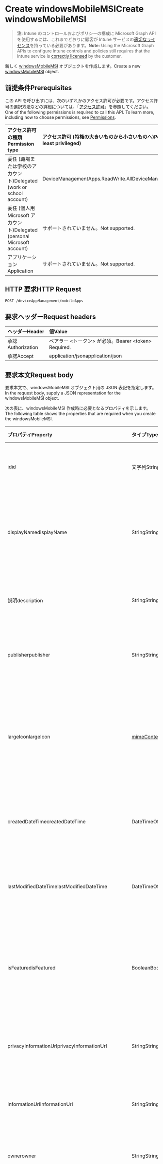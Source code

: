 # <a name="create-windowsmobilemsi"></a><span data-ttu-id="311ca-101">Create windowsMobileMSI</span><span class="sxs-lookup"><span data-stu-id="311ca-101">Create windowsMobileMSI</span></span>

> <span data-ttu-id="311ca-102">**注:** Intune のコントロールおよびポリシーの構成に Microsoft Graph API を使用するには、これまでどおりに顧客が Intune サービスの[適切なライセンス](https://go.microsoft.com/fwlink/?linkid=839381)を持っている必要があります。</span><span class="sxs-lookup"><span data-stu-id="311ca-102">**Note:** Using the Microsoft Graph APIs to configure Intune controls and policies still requires that the Intune service is [correctly licensed](https://go.microsoft.com/fwlink/?linkid=839381) by the customer.</span></span>

<span data-ttu-id="311ca-103">新しく [windowsMobileMSI](../resources/intune_apps_windowsmobilemsi.md) オブジェクトを作成します。</span><span class="sxs-lookup"><span data-stu-id="311ca-103">Create a new [windowsMobileMSI](../resources/intune_apps_windowsmobilemsi.md) object.</span></span>
## <a name="prerequisites"></a><span data-ttu-id="311ca-104">前提条件</span><span class="sxs-lookup"><span data-stu-id="311ca-104">Prerequisites</span></span>
<span data-ttu-id="311ca-p101">この API を呼び出すには、次のいずれかのアクセス許可が必要です。アクセス許可の選択方法などの詳細については、「[アクセス許可](../../../concepts/permissions_reference.md)」を参照してください。</span><span class="sxs-lookup"><span data-stu-id="311ca-p101">One of the following permissions is required to call this API. To learn more, including how to choose permissions, see [Permissions](../../../concepts/permissions_reference.md).</span></span>

|<span data-ttu-id="311ca-107">アクセス許可の種類</span><span class="sxs-lookup"><span data-stu-id="311ca-107">Permission type</span></span>|<span data-ttu-id="311ca-108">アクセス許可 (特権の大きいものから小さいものへ)</span><span class="sxs-lookup"><span data-stu-id="311ca-108">Permissions (from most to least privileged)</span></span>|
|:---|:---|
|<span data-ttu-id="311ca-109">委任 (職場または学校のアカウント)</span><span class="sxs-lookup"><span data-stu-id="311ca-109">Delegated (work or school account)</span></span>|<span data-ttu-id="311ca-110">DeviceManagementApps.ReadWrite.All</span><span class="sxs-lookup"><span data-stu-id="311ca-110">DeviceManagementApps.ReadWrite.All</span></span>|
|<span data-ttu-id="311ca-111">委任 (個人用 Microsoft アカウント)</span><span class="sxs-lookup"><span data-stu-id="311ca-111">Delegated (personal Microsoft account)</span></span>|<span data-ttu-id="311ca-112">サポートされていません。</span><span class="sxs-lookup"><span data-stu-id="311ca-112">Not supported.</span></span>|
|<span data-ttu-id="311ca-113">アプリケーション</span><span class="sxs-lookup"><span data-stu-id="311ca-113">Application</span></span>|<span data-ttu-id="311ca-114">サポートされていません。</span><span class="sxs-lookup"><span data-stu-id="311ca-114">Not supported.</span></span>|

## <a name="http-request"></a><span data-ttu-id="311ca-115">HTTP 要求</span><span class="sxs-lookup"><span data-stu-id="311ca-115">HTTP Request</span></span>
<!-- {
  "blockType": "ignored"
}
-->
``` http
POST /deviceAppManagement/mobileApps
```

## <a name="request-headers"></a><span data-ttu-id="311ca-116">要求ヘッダー</span><span class="sxs-lookup"><span data-stu-id="311ca-116">Request headers</span></span>
|<span data-ttu-id="311ca-117">ヘッダー</span><span class="sxs-lookup"><span data-stu-id="311ca-117">Header</span></span>|<span data-ttu-id="311ca-118">値</span><span class="sxs-lookup"><span data-stu-id="311ca-118">Value</span></span>|
|:---|:---|
|<span data-ttu-id="311ca-119">承認</span><span class="sxs-lookup"><span data-stu-id="311ca-119">Authorization</span></span>|<span data-ttu-id="311ca-120">ベアラー &lt;トークン&gt; が必須。</span><span class="sxs-lookup"><span data-stu-id="311ca-120">Bearer &lt;token&gt; Required.</span></span>|
|<span data-ttu-id="311ca-121">承諾</span><span class="sxs-lookup"><span data-stu-id="311ca-121">Accept</span></span>|<span data-ttu-id="311ca-122">application/json</span><span class="sxs-lookup"><span data-stu-id="311ca-122">application/json</span></span>|

## <a name="request-body"></a><span data-ttu-id="311ca-123">要求本文</span><span class="sxs-lookup"><span data-stu-id="311ca-123">Request body</span></span>
<span data-ttu-id="311ca-124">要求本文で、windowsMobileMSI オブジェクト用の JSON 表記を指定します。</span><span class="sxs-lookup"><span data-stu-id="311ca-124">In the request body, supply a JSON representation for the windowsMobileMSI object.</span></span>

<span data-ttu-id="311ca-125">次の表に、windowsMobileMSI 作成時に必要となるプロパティを示します。</span><span class="sxs-lookup"><span data-stu-id="311ca-125">The following table shows the properties that are required when you create the windowsMobileMSI.</span></span>

|<span data-ttu-id="311ca-126">プロパティ</span><span class="sxs-lookup"><span data-stu-id="311ca-126">Property</span></span>|<span data-ttu-id="311ca-127">タイプ</span><span class="sxs-lookup"><span data-stu-id="311ca-127">Type</span></span>|<span data-ttu-id="311ca-128">説明</span><span class="sxs-lookup"><span data-stu-id="311ca-128">Description</span></span>|
|:---|:---|:---|
|<span data-ttu-id="311ca-129">id</span><span class="sxs-lookup"><span data-stu-id="311ca-129">id</span></span>|<span data-ttu-id="311ca-130">文字列</span><span class="sxs-lookup"><span data-stu-id="311ca-130">String</span></span>|<span data-ttu-id="311ca-131">エンティティのキー。</span><span class="sxs-lookup"><span data-stu-id="311ca-131">Key of the entity.</span></span> <span data-ttu-id="311ca-132">[mobileApp](../resources/intune_apps_mobileapp.md) から継承します</span><span class="sxs-lookup"><span data-stu-id="311ca-132">Inherited from [mobileApp](../resources/intune_apps_mobileapp.md)</span></span>|
|<span data-ttu-id="311ca-133">displayName</span><span class="sxs-lookup"><span data-stu-id="311ca-133">displayName</span></span>|<span data-ttu-id="311ca-134">String</span><span class="sxs-lookup"><span data-stu-id="311ca-134">String</span></span>|<span data-ttu-id="311ca-135">管理者が提供またはインポートしたアプリのタイトル。</span><span class="sxs-lookup"><span data-stu-id="311ca-135">The admin provided or imported title of the app.</span></span> <span data-ttu-id="311ca-136">[mobileApp](../resources/intune_apps_mobileapp.md) から継承します</span><span class="sxs-lookup"><span data-stu-id="311ca-136">Inherited from [mobileApp](../resources/intune_apps_mobileapp.md)</span></span>|
|<span data-ttu-id="311ca-137">説明</span><span class="sxs-lookup"><span data-stu-id="311ca-137">description</span></span>|<span data-ttu-id="311ca-138">String</span><span class="sxs-lookup"><span data-stu-id="311ca-138">String</span></span>|<span data-ttu-id="311ca-139">アプリの説明。</span><span class="sxs-lookup"><span data-stu-id="311ca-139">The description of the app.</span></span> <span data-ttu-id="311ca-140">[mobileApp](../resources/intune_apps_mobileapp.md) から継承します</span><span class="sxs-lookup"><span data-stu-id="311ca-140">Inherited from [mobileApp](../resources/intune_apps_mobileapp.md)</span></span>|
|<span data-ttu-id="311ca-141">publisher</span><span class="sxs-lookup"><span data-stu-id="311ca-141">publisher</span></span>|<span data-ttu-id="311ca-142">String</span><span class="sxs-lookup"><span data-stu-id="311ca-142">String</span></span>|<span data-ttu-id="311ca-143">アプリの発行元。</span><span class="sxs-lookup"><span data-stu-id="311ca-143">The publisher of the app.</span></span> <span data-ttu-id="311ca-144">[mobileApp](../resources/intune_apps_mobileapp.md) から継承します</span><span class="sxs-lookup"><span data-stu-id="311ca-144">Inherited from [mobileApp](../resources/intune_apps_mobileapp.md)</span></span>|
|<span data-ttu-id="311ca-145">largeIcon</span><span class="sxs-lookup"><span data-stu-id="311ca-145">largeIcon</span></span>|[<span data-ttu-id="311ca-146">mimeContent</span><span class="sxs-lookup"><span data-stu-id="311ca-146">mimeContent</span></span>](../resources/intune_shared_mimecontent.md)|<span data-ttu-id="311ca-147">アプリの詳細に表示され、アイコンのアップロードに使用される大きなアイコン。</span><span class="sxs-lookup"><span data-stu-id="311ca-147">The large icon, to be displayed in the app details and used for upload of the icon.</span></span> <span data-ttu-id="311ca-148">[mobileApp](../resources/intune_apps_mobileapp.md) から継承します</span><span class="sxs-lookup"><span data-stu-id="311ca-148">Inherited from [mobileApp](../resources/intune_apps_mobileapp.md)</span></span>|
|<span data-ttu-id="311ca-149">createdDateTime</span><span class="sxs-lookup"><span data-stu-id="311ca-149">createdDateTime</span></span>|<span data-ttu-id="311ca-150">DateTimeOffset</span><span class="sxs-lookup"><span data-stu-id="311ca-150">DateTimeOffset</span></span>|<span data-ttu-id="311ca-151">アプリが作成された日時。</span><span class="sxs-lookup"><span data-stu-id="311ca-151">The date and time the app was created.</span></span> <span data-ttu-id="311ca-152">[mobileApp](../resources/intune_apps_mobileapp.md) から継承します</span><span class="sxs-lookup"><span data-stu-id="311ca-152">Inherited from [mobileApp](../resources/intune_apps_mobileapp.md)</span></span>|
|<span data-ttu-id="311ca-153">lastModifiedDateTime</span><span class="sxs-lookup"><span data-stu-id="311ca-153">lastModifiedDateTime</span></span>|<span data-ttu-id="311ca-154">DateTimeOffset</span><span class="sxs-lookup"><span data-stu-id="311ca-154">DateTimeOffset</span></span>|<span data-ttu-id="311ca-155">アプリが最後に変更された日時。</span><span class="sxs-lookup"><span data-stu-id="311ca-155">The date and time the app was last modified.</span></span> <span data-ttu-id="311ca-156">[mobileApp](../resources/intune_apps_mobileapp.md) から継承します</span><span class="sxs-lookup"><span data-stu-id="311ca-156">Inherited from [mobileApp](../resources/intune_apps_mobileapp.md)</span></span>|
|<span data-ttu-id="311ca-157">isFeatured</span><span class="sxs-lookup"><span data-stu-id="311ca-157">isFeatured</span></span>|<span data-ttu-id="311ca-158">Boolean</span><span class="sxs-lookup"><span data-stu-id="311ca-158">Boolean</span></span>|<span data-ttu-id="311ca-159">アプリが管理者のおすすめとしてマークされたかどうかを示す値。[mobileApp](../resources/intune_apps_mobileapp.md) から継承します</span><span class="sxs-lookup"><span data-stu-id="311ca-159">The value indicating whether the app is marked as featured by the admin. Inherited from [mobileApp](../resources/intune_apps_mobileapp.md)</span></span>|
|<span data-ttu-id="311ca-160">privacyInformationUrl</span><span class="sxs-lookup"><span data-stu-id="311ca-160">privacyInformationUrl</span></span>|<span data-ttu-id="311ca-161">String</span><span class="sxs-lookup"><span data-stu-id="311ca-161">String</span></span>|<span data-ttu-id="311ca-162">プライバシーに関する声明の URL。</span><span class="sxs-lookup"><span data-stu-id="311ca-162">The privacy statement Url.</span></span> <span data-ttu-id="311ca-163">[mobileApp](../resources/intune_apps_mobileapp.md) から継承します</span><span class="sxs-lookup"><span data-stu-id="311ca-163">Inherited from [mobileApp](../resources/intune_apps_mobileapp.md)</span></span>|
|<span data-ttu-id="311ca-164">informationUrl</span><span class="sxs-lookup"><span data-stu-id="311ca-164">informationUrl</span></span>|<span data-ttu-id="311ca-165">String</span><span class="sxs-lookup"><span data-stu-id="311ca-165">String</span></span>|<span data-ttu-id="311ca-166">詳細情報の URL。</span><span class="sxs-lookup"><span data-stu-id="311ca-166">The more information Url.</span></span> <span data-ttu-id="311ca-167">[mobileApp](../resources/intune_apps_mobileapp.md) から継承します</span><span class="sxs-lookup"><span data-stu-id="311ca-167">Inherited from [mobileApp](../resources/intune_apps_mobileapp.md)</span></span>|
|<span data-ttu-id="311ca-168">owner</span><span class="sxs-lookup"><span data-stu-id="311ca-168">owner</span></span>|<span data-ttu-id="311ca-169">String</span><span class="sxs-lookup"><span data-stu-id="311ca-169">String</span></span>|<span data-ttu-id="311ca-170">アプリの所有者。</span><span class="sxs-lookup"><span data-stu-id="311ca-170">The owner of the app.</span></span> <span data-ttu-id="311ca-171">[mobileApp](../resources/intune_apps_mobileapp.md) から継承します</span><span class="sxs-lookup"><span data-stu-id="311ca-171">Inherited from [mobileApp](../resources/intune_apps_mobileapp.md)</span></span>|
|<span data-ttu-id="311ca-172">developer</span><span class="sxs-lookup"><span data-stu-id="311ca-172">developer</span></span>|<span data-ttu-id="311ca-173">String</span><span class="sxs-lookup"><span data-stu-id="311ca-173">String</span></span>|<span data-ttu-id="311ca-174">アプリの開発者。</span><span class="sxs-lookup"><span data-stu-id="311ca-174">The developer of the app.</span></span> <span data-ttu-id="311ca-175">[mobileApp](../resources/intune_apps_mobileapp.md) から継承します</span><span class="sxs-lookup"><span data-stu-id="311ca-175">Inherited from [mobileApp](../resources/intune_apps_mobileapp.md)</span></span>|
|<span data-ttu-id="311ca-176">notes</span><span class="sxs-lookup"><span data-stu-id="311ca-176">notes</span></span>|<span data-ttu-id="311ca-177">String</span><span class="sxs-lookup"><span data-stu-id="311ca-177">String</span></span>|<span data-ttu-id="311ca-178">アプリ用のメモ。</span><span class="sxs-lookup"><span data-stu-id="311ca-178">Notes for the app.</span></span> <span data-ttu-id="311ca-179">[mobileApp](../resources/intune_apps_mobileapp.md) から継承します</span><span class="sxs-lookup"><span data-stu-id="311ca-179">Inherited from [mobileApp](../resources/intune_apps_mobileapp.md)</span></span>|
|<span data-ttu-id="311ca-180">publishingState</span><span class="sxs-lookup"><span data-stu-id="311ca-180">publishingState</span></span>|[<span data-ttu-id="311ca-181">mobileAppPublishingState</span><span class="sxs-lookup"><span data-stu-id="311ca-181">mobileAppPublishingState</span></span>](../resources/intune_apps_mobileapppublishingstate.md)|<span data-ttu-id="311ca-182">アプリの発行の状態。</span><span class="sxs-lookup"><span data-stu-id="311ca-182">The publishing state for the app.</span></span> <span data-ttu-id="311ca-183">アプリが発行されていない限り、アプリを割り当てることができません。</span><span class="sxs-lookup"><span data-stu-id="311ca-183">The app cannot be assigned unless the app is published.</span></span> <span data-ttu-id="311ca-184">[mobileApp](../resources/intune_apps_mobileapp.md) から継承します。</span><span class="sxs-lookup"><span data-stu-id="311ca-184">Inherited from [mobileApp](../resources/intune_apps_mobileapp.md)</span></span> <span data-ttu-id="311ca-185">指定できる値は、 `notPublished`、`processing`、`published` です。</span><span class="sxs-lookup"><span data-stu-id="311ca-185">The possible values are `notPublished`, `processing`, or `published`.</span></span>|
|<span data-ttu-id="311ca-186">committedContentVersion</span><span class="sxs-lookup"><span data-stu-id="311ca-186">committedContentVersion</span></span>|<span data-ttu-id="311ca-187">String</span><span class="sxs-lookup"><span data-stu-id="311ca-187">String</span></span>|<span data-ttu-id="311ca-188">内部にコミットされたコンテンツのバージョン。</span><span class="sxs-lookup"><span data-stu-id="311ca-188">The internal committed content version.</span></span> <span data-ttu-id="311ca-189">[mobileLobApp](../resources/intune_apps_mobilelobapp.md) から継承します</span><span class="sxs-lookup"><span data-stu-id="311ca-189">Inherited from [mobileLobApp](../resources/intune_apps_mobilelobapp.md)</span></span>|
|<span data-ttu-id="311ca-190">fileName</span><span class="sxs-lookup"><span data-stu-id="311ca-190">fileName</span></span>|<span data-ttu-id="311ca-191">String</span><span class="sxs-lookup"><span data-stu-id="311ca-191">String</span></span>|<span data-ttu-id="311ca-192">メインの Lob アプリケーションのファイル名。</span><span class="sxs-lookup"><span data-stu-id="311ca-192">The name of the main Lob application file.</span></span> <span data-ttu-id="311ca-193">[mobileLobApp](../resources/intune_apps_mobilelobapp.md) から継承します</span><span class="sxs-lookup"><span data-stu-id="311ca-193">Inherited from [mobileLobApp](../resources/intune_apps_mobilelobapp.md)</span></span>|
|<span data-ttu-id="311ca-194">size</span><span class="sxs-lookup"><span data-stu-id="311ca-194">size</span></span>|<span data-ttu-id="311ca-195">Int64</span><span class="sxs-lookup"><span data-stu-id="311ca-195">Int64</span></span>|<span data-ttu-id="311ca-196">アップロードされたすべてのファイルを含む合計サイズ。</span><span class="sxs-lookup"><span data-stu-id="311ca-196">The total size, including all uploaded files.</span></span> <span data-ttu-id="311ca-197">[mobileLobApp](../resources/intune_apps_mobilelobapp.md) から継承します</span><span class="sxs-lookup"><span data-stu-id="311ca-197">Inherited from [mobileLobApp](../resources/intune_apps_mobilelobapp.md)</span></span>|
|<span data-ttu-id="311ca-198">commandLine</span><span class="sxs-lookup"><span data-stu-id="311ca-198">commandLine</span></span>|<span data-ttu-id="311ca-199">String</span><span class="sxs-lookup"><span data-stu-id="311ca-199">String</span></span>|<span data-ttu-id="311ca-200">コマンド ライン。</span><span class="sxs-lookup"><span data-stu-id="311ca-200">The command line.</span></span>|
|<span data-ttu-id="311ca-201">productCode</span><span class="sxs-lookup"><span data-stu-id="311ca-201">productCode</span></span>|<span data-ttu-id="311ca-202">String</span><span class="sxs-lookup"><span data-stu-id="311ca-202">String</span></span>|<span data-ttu-id="311ca-203">製品コード。</span><span class="sxs-lookup"><span data-stu-id="311ca-203">The product code.</span></span>|
|<span data-ttu-id="311ca-204">productVersion</span><span class="sxs-lookup"><span data-stu-id="311ca-204">productVersion</span></span>|<span data-ttu-id="311ca-205">String</span><span class="sxs-lookup"><span data-stu-id="311ca-205">String</span></span>|<span data-ttu-id="311ca-206">Windows Mobile MSI 基幹業務 (LoB) アプリの製品のバージョン。</span><span class="sxs-lookup"><span data-stu-id="311ca-206">The product version of Windows Mobile MSI Line of Business (LoB) app.</span></span>|
|<span data-ttu-id="311ca-207">ignoreVersionDetection</span><span class="sxs-lookup"><span data-stu-id="311ca-207">ignoreVersionDetection</span></span>|<span data-ttu-id="311ca-208">Boolean</span><span class="sxs-lookup"><span data-stu-id="311ca-208">Boolean</span></span>|<span data-ttu-id="311ca-209">アプリをデバイスにインストールした後に、アプリのバージョンを使用してアプリを検出するかどうかを制御するブール値。</span><span class="sxs-lookup"><span data-stu-id="311ca-209">A boolean to control whether the app's version will be used to detect the app after it is installed on a device.</span></span> <span data-ttu-id="311ca-210">自己更新機能を使用する Windows Mobile MSI 基幹業務 (LoB) アプリの場合は、true に設定します。</span><span class="sxs-lookup"><span data-stu-id="311ca-210">Set this to true for Windows Mobile MSI Line of Business (LoB) apps that use a self update feature.</span></span>|



## <a name="response"></a><span data-ttu-id="311ca-211">応答</span><span class="sxs-lookup"><span data-stu-id="311ca-211">Response</span></span>
<span data-ttu-id="311ca-212">成功した場合、このメソッドは `201 Created` 応答コードと、応答本文で [windowsMobileMSI](../resources/intune_apps_windowsmobilemsi.md) オブジェクトを返します。</span><span class="sxs-lookup"><span data-stu-id="311ca-212">If successful, this method returns a `201 Created` response code and a [windowsMobileMSI](../resources/intune_apps_windowsmobilemsi.md) object in the response body.</span></span>

## <a name="example"></a><span data-ttu-id="311ca-213">例</span><span class="sxs-lookup"><span data-stu-id="311ca-213">Example</span></span>
### <a name="request"></a><span data-ttu-id="311ca-214">要求</span><span class="sxs-lookup"><span data-stu-id="311ca-214">Request</span></span>
<span data-ttu-id="311ca-215">以下は、要求の例です。</span><span class="sxs-lookup"><span data-stu-id="311ca-215">Here is an example of the request.</span></span>
``` http
POST https://graph.microsoft.com/v1.0/deviceAppManagement/mobileApps
Content-type: application/json
Content-length: 919

{
  "@odata.type": "#microsoft.graph.windowsMobileMSI",
  "displayName": "Display Name value",
  "description": "Description value",
  "publisher": "Publisher value",
  "largeIcon": {
    "@odata.type": "microsoft.graph.mimeContent",
    "type": "Type value",
    "value": "dmFsdWU="
  },
  "lastModifiedDateTime": "2017-01-01T00:00:35.1329464-08:00",
  "isFeatured": true,
  "privacyInformationUrl": "https://example.com/privacyInformationUrl/",
  "informationUrl": "https://example.com/informationUrl/",
  "owner": "Owner value",
  "developer": "Developer value",
  "notes": "Notes value",
  "publishingState": "processing",
  "committedContentVersion": "Committed Content Version value",
  "fileName": "File Name value",
  "size": 4,
  "commandLine": "Command Line value",
  "productCode": "Product Code value",
  "productVersion": "Product Version value",
  "ignoreVersionDetection": true
}
```

### <a name="response"></a><span data-ttu-id="311ca-216">応答</span><span class="sxs-lookup"><span data-stu-id="311ca-216">Response</span></span>
<span data-ttu-id="311ca-p119">以下は、応答の例です。注:簡潔にするために、ここに示す応答オブジェクトは切り詰められている場合があります。すべてのプロパティは実際の呼び出しから返されます。</span><span class="sxs-lookup"><span data-stu-id="311ca-p119">Here is an example of the response. Note: The response object shown here may be truncated for brevity. All of the properties will be returned from an actual call.</span></span>
``` http
HTTP/1.1 201 Created
Content-Type: application/json
Content-Length: 1027

{
  "@odata.type": "#microsoft.graph.windowsMobileMSI",
  "id": "aa453e5d-3e5d-aa45-5d3e-45aa5d3e45aa",
  "displayName": "Display Name value",
  "description": "Description value",
  "publisher": "Publisher value",
  "largeIcon": {
    "@odata.type": "microsoft.graph.mimeContent",
    "type": "Type value",
    "value": "dmFsdWU="
  },
  "createdDateTime": "2017-01-01T00:02:43.5775965-08:00",
  "lastModifiedDateTime": "2017-01-01T00:00:35.1329464-08:00",
  "isFeatured": true,
  "privacyInformationUrl": "https://example.com/privacyInformationUrl/",
  "informationUrl": "https://example.com/informationUrl/",
  "owner": "Owner value",
  "developer": "Developer value",
  "notes": "Notes value",
  "publishingState": "processing",
  "committedContentVersion": "Committed Content Version value",
  "fileName": "File Name value",
  "size": 4,
  "commandLine": "Command Line value",
  "productCode": "Product Code value",
  "productVersion": "Product Version value",
  "ignoreVersionDetection": true
}
```



